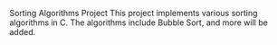  Sorting Algorithms Project
This project implements various sorting algorithms in C. The algorithms include Bubble Sort, and more will be added.

